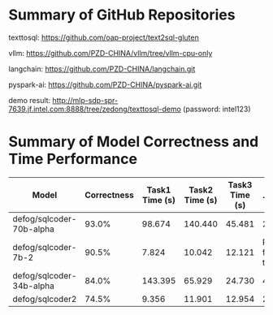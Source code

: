 # Summary of GitHub Repositories

texttosql: https://github.com/oap-project/text2sql-gluten

vllm: https://github.com/PZD-CHINA/vllm/tree/vllm-cpu-only

langchain: https://github.com/PZD-CHINA/langchain.git

pyspark-ai: https://github.com/PZD-CHINA/pyspark-ai.git

demo result: http://mlp-sdp-spr-7639.jf.intel.com:8888/tree/zedong/texttosql-demo (password: intel123)

# Summary of Model Correctness and Time Performance
| Model                    | Correctness | Task1 Time (s) | Task2 Time (s) | Task3 Time (s) | Task4 Time (s)                |
|--------------------------|------------------|----------------|----------------|----------------|-------------------------------|
| defog/sqlcoder-70b-alpha | 93.0%            | 98.674         | 140.440        | 45.481         | 223.176                       |
| defog/sqlcoder-7b-2      | 90.5%            | 7.824          | 10.042         | 12.121         | Retry failed 3 times          |
| defog/sqlcoder-34b-alpha | 84.0%            | 143.395        | 65.929         | 24.730         | 48.097                        |
| defog/sqlcoder2          | 74.5%            | 9.356          | 11.901         | 12.954         | 25.270                        |
